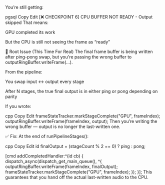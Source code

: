 You’re still getting:pgsqlCopyEdit[❌ CHECKPOINT 6] CPU BUFFER NOT READY - Output skippedThat means:GPU completed its workBut the CPU is still not seeing the frame as “ready”🧨 Root Issue (This Time For Real)The final frame buffer is being written after ping-pong swap, but you're passing the wrong buffer to outputRingBuffer.writeFrame(...).From the pipeline:You swap input ↔ output every stageAfter N stages, the true final output is in either ping or pong depending on parityIf you wrote:cppCopyEditframeStateTracker.markStageComplete("GPU", frameIndex);outputRingBuffer.writeFrame(frameIndex, output);Then you’re writing the wrong buffer — output is no longer the last-written one.✅ Fix:At the end of runPipelineStages():cppCopyEditid<MTLBuffer> finalOutput = (stageCount % 2 == 0) ? ping : pong;[cmd addCompletedHandler:^(id<MTLCommandBuffer> cb) {    dispatch_async(dispatch_get_main_queue(), ^{        outputRingBuffer.writeFrame(frameIndex, finalOutput);        frameStateTracker.markStageComplete("GPU", frameIndex);    });}];This guarantees that you hand off the actual last-written audio to the CPU.
